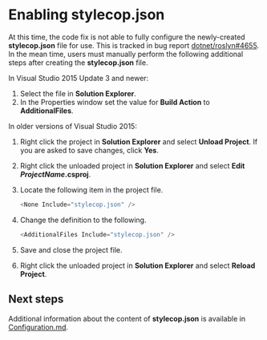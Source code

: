 ﻿# Enabling **stylecop.json**

At this time, the code fix is not able to fully configure the newly-created **stylecop.json** file for use. This is
tracked in bug report [dotnet/roslyn#4655](https://github.com/dotnet/roslyn/issues/4655). In the mean time, users must
manually perform the following additional steps after creating the **stylecop.json** file.

In Visual Studio 2015 Update 3 and newer:

1. Select the file in **Solution Explorer**.
2. In the Properties window set the value for **Build Action** to **AdditionalFiles**.

In older versions of Visual Studio 2015:

1. Right click the project in **Solution Explorer** and select **Unload Project**. If you are asked to save changes,
   click **Yes**.
2. Right click the unloaded project in **Solution Explorer** and select **Edit *ProjectName*.csproj**.
3. Locate the following item in the project file.

    ```csharp
    <None Include="stylecop.json" />
    ```

4. Change the definition to the following.

    ```csharp
    <AdditionalFiles Include="stylecop.json" />
    ```

5. Save and close the project file.
6. Right click the unloaded project in **Solution Explorer** and select **Reload Project**.

## Next steps

Additional information about the content of **stylecop.json** is available in [Configuration.md](Configuration.md).

